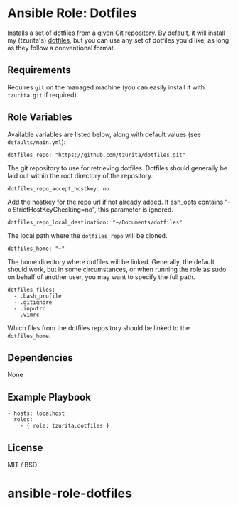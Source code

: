# Ansible Role: Dotfiles


Installs a set of dotfiles from a given Git repository. By default, it will install my (tzurita's) [dotfiles](https://github.com/tzurita/dotfiles), but you can use any set of dotfiles you'd like, as long as they follow a conventional format.

## Requirements

Requires `git` on the managed machine (you can easily install it with `tzurita.git` if required).

## Role Variables

Available variables are listed below, along with default values (see `defaults/main.yml`):

    dotfiles_repo: "https://github.com/tzurita/dotfiles.git"

The git repository to use for retrieving dotfiles. Dotfiles should generally be laid out within the root directory of the repository.

    dotfiles_repo_accept_hostkey: no

Add the hostkey for the repo url if not already added. If ssh_opts contains "-o StrictHostKeyChecking=no", this parameter is ignored.

    dotfiles_repo_local_destination: "~/Documents/dotfiles"

The local path where the `dotfiles_repo` will be cloned.

    dotfiles_home: "~"

The home directory where dotfiles will be linked. Generally, the default should work, but in some circumstances, or when running the role as sudo on behalf of another user, you may want to specify the full path.

    dotfiles_files:
      - .bash_profile
      - .gitignore
      - .inputrc
      - .vimrc

Which files from the dotfiles repository should be linked to the `dotfiles_home`.

## Dependencies

None

## Example Playbook

    - hosts: localhost
      roles:
        - { role: tzurita.dotfiles }

## License

MIT / BSD
# ansible-role-dotfiles
